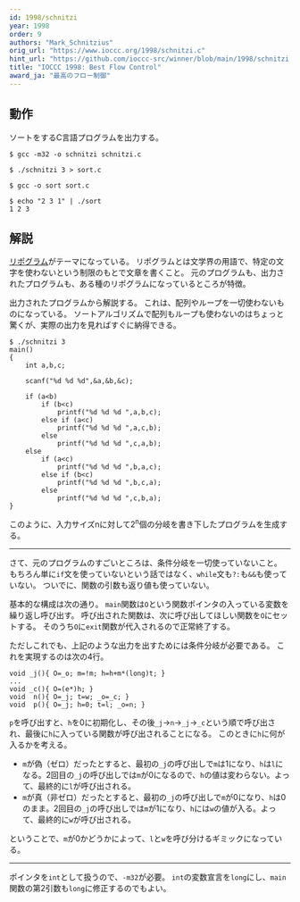 ```yaml
---
id: 1998/schnitzi
year: 1998
order: 9
authors: "Mark_Schnitzius"
orig_url: "https://www.ioccc.org/1998/schnitzi.c"
hint_url: "https://github.com/ioccc-src/winner/blob/main/1998/schnitzi.hint"
title: "IOCCC 1998: Best Flow Control"
award_ja: "最高のフロー制御"
---
```


## 動作

ソートをするC言語プログラムを出力する。

```
$ gcc -m32 -o schnitzi schnitzi.c

$ ./schnitzi 3 > sort.c

$ gcc -o sort sort.c

$ echo "2 3 1" | ./sort
1 2 3
```

## 解説

[リポグラム](https://ja.wikipedia.org/wiki/%E3%82%A6%E3%83%AA%E3%83%9D#%E4%B8%BB%E3%81%AA%E6%89%8B%E6%B3%95)がテーマになっている。
リポグラムとは文学界の用語で、特定の文字を使わないという制限のもとで文章を書くこと。
元のプログラムも、出力されたプログラムも、ある種のリポグラムになっているところが特徴。

出力されたプログラムから解説する。
これは、配列やループを一切使わないものになっている。
ソートアルゴリズムで配列もループも使わないのはちょっと驚くが、実際の出力を見ればすぐに納得できる。

```
$ ./schnitzi 3
main()
{
    int a,b,c;

    scanf("%d %d %d",&a,&b,&c);

    if (a<b)
        if (b<c)
            printf("%d %d %d ",a,b,c);
        else if (a<c)
            printf("%d %d %d ",a,c,b);
        else
            printf("%d %d %d ",c,a,b);
    else
        if (a<c)
            printf("%d %d %d ",b,a,c);
        else if (b<c)
            printf("%d %d %d ",b,c,a);
        else
            printf("%d %d %d ",c,b,a);
}
```

このように、入力サイズnに対して2<sup>n</sup>個の分岐を書き下したプログラムを生成する。

---

さて、元のプログラムのすごいところは、条件分岐を一切使っていないこと。
もちろん単に`if`文を使っていないという話ではなく、`while`文も`?:`も`&&`も使っていない。
ついでに、関数の引数も返り値も使っていない。

基本的な構成は次の通り。
`main`関数は`O`という関数ポインタの入っている変数を繰り返し呼び出す。
呼び出された関数は、次に呼び出してほしい関数を`O`にセットする。
そのうち`O`に`exit`関数が代入されるので正常終了する。

ただしこれでも、上記のような出力を出すためには条件分岐が必要である。
これを実現するのは次の4行。

```
void _j(){ O=_o; m=!m; h=h+m*(long)t; }
...
void _c(){ O=(e*)h; }
void  n(){ O=_j; t=w; _o=_c; }
void  p(){ O=_j; h=0; t=l; _o=n; }
```

`p`を呼び出すと、`h`を0に初期化し、その後`_j`→`n`→`_j`→`_c`という順で呼び出され、最後に`h`に入っている関数が呼び出されることになる。
このときに`h`に何が入るかを考える。

* `m`が偽（ゼロ）だったとすると、最初の`_j`の呼び出しで`m`は1になり、`h`は`l`になる。2回目の`_j`の呼び出しでは`m`が0になるので、`h`の値は変わらない。よって、最終的に`l`が呼び出される。
* `m`が真（非ゼロ）だったとすると、最初の`_j`の呼び出しで`m`が0になり、`h`は0のまま。2回目の`_j`の呼び出しでは`m`が1になり、`h`には`w`の値が入る。よって、最終的に`w`が呼び出される。

ということで、`m`が0かどうかによって、`l`と`w`を呼び分けるギミックになっている。

---

ポインタを`int`として扱うので、`-m32`が必要。
`int`の変数宣言を`long`にし、`main`関数の第2引数も`long`に修正するのでもよい。
